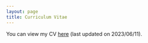```yaml
---
layout: page
title: Curriculum Vitae
---
```


You can view my CV [here]({{site.url}}/assets/Hong,ChunYu.pdf) (last updated on 2023/06/11).

